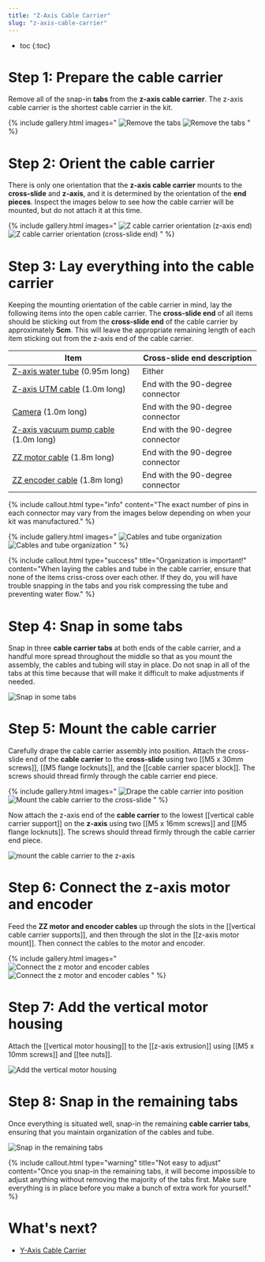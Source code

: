 ```yaml
---
title: "Z-Axis Cable Carrier"
slug: "z-axis-cable-carrier"
---
```


* toc
{:toc}


# Step 1: Prepare the cable carrier

Remove all of the snap-in **tabs** from the **z-axis cable carrier**. The z-axis cable carrier is the shortest cable carrier in the kit.

{% include gallery.html images="
![Remove the tabs](_images/remove_z_tabs_1.png)
![Remove the tabs](_images/remove_z_tabs_2.png)
" %}

# Step 2: Orient the cable carrier

There is only one orientation that the **z-axis cable carrier** mounts to the **cross-slide** and **z-axis**, and it is determined by the orientation of the **end pieces**. Inspect the images below to see how the cable carrier will be mounted, but do not attach it at this time.

{% include gallery.html images="
![Z cable carrier orientation (z-axis end)](_images/z_cable_carrier_orientation_1.png)
![Z cable carrier orientation (cross-slide end)](_images/z_cable_carrier_orientation_2.png)
" %}

# Step 3: Lay everything into the cable carrier

Keeping the mounting orientation of the cable carrier in mind, lay the following items into the open cable carrier. The **cross-slide end** of all items should be sticking out from the **cross-slide end** of the cable carrier by approximately **5cm**. This will leave the appropriate remaining length of each item sticking out from the z-axis end of the cable carrier.

|Item|Cross-slide end description|
|----|---------------------------|
|[Z-axis water tube](../../bom/tubing/tube.md) (0.95m long)|Either
|[Z-axis UTM cable](../../bom/electronics-and-wiring/universal-tool-mount-cable.md) (1.0m long)|End with the 90-degree connector
|[Camera](../../bom/electronics-and-wiring/camera.md) (1.0m long)|End with the 90-degree connector
|[Z-axis vacuum pump cable](../../bom/electronics-and-wiring/vacuum-pump-cable.md) (1.0m long)|End with the 90-degree connector
|[ZZ motor cable](../../bom/electronics-and-wiring/motor-cable.md) (1.8m long)|End with the 90-degree connector
|[ZZ encoder cable](../../bom/electronics-and-wiring/encoder-cable.md) (1.8m long)|End with the 90-degree connector

{%
include callout.html
type="info"
content="The exact number of pins in each connector may vary from the images below depending on when your kit was manufactured."
%}

{% include gallery.html images="
![Cables and tube organization](_images/z_cable_carrier_organization_cross_slide_end.png)
![Cables and tube organization](_images/z_cable_carrier_organization.png)
" %}

{%
include callout.html
type="success"
title="Organization is important!"
content="When laying the cables and tube in the cable carrier, ensure that none of the items criss-cross over each other. If they do, you will have trouble snapping in the tabs and you risk compressing the tube and preventing water flow."
%}

# Step 4: Snap in some tabs

Snap in three **cable carrier tabs** at both ends of the cable carrier, and a handful more spread throughout the middle so that as you mount the assembly, the cables and tubing will stay in place. Do not snap in all of the tabs at this time because that will make it difficult to make adjustments if needed.

![Snap in some tabs](_images/snap_in_some_z_cc_tabs.png)

# Step 5: Mount the cable carrier

Carefully drape the cable carrier assembly into position. Attach the cross-slide end of the **cable carrier** to the **cross-slide** using two [[M5 x 30mm screws]], [[M5 flange locknuts]], and the [[cable carrier spacer block]]. The screws should thread firmly through the cable carrier end piece.

{% include gallery.html images="
![Drape the cable carrier into position](_images/drape_z_cc.png)
![Mount the cable carrier to the cross-slide](_images/mount_z_cc_to_cross_slide.png)
" %}

Now attach the z-axis end of the **cable carrier** to the lowest [[vertical cable carrier support]] on the **z-axis** using two [[M5 x 16mm screws]] and [[M5 flange locknuts]]. The screws should thread firmly through the cable carrier end piece.

![mount the cable carrier to the z-axis](_images/mount_the_cable_carrier_to_the_z-axis.png)

# Step 6: Connect the z-axis motor and encoder

Feed the **ZZ motor and encoder cables** up through the slots in the [[vertical cable carrier supports]], and then through the slot in the [[z-axis motor mount]]. Then connect the cables to the motor and encoder.

{% include gallery.html images="
![Connect the z motor and encoder cables](_images/connect_z_motor_cables_1.png)
![Connect the z motor and encoder cables](_images/connect_z_motor_cables_2.png)
" %}

# Step 7: Add the vertical motor housing

Attach the [[vertical motor housing]] to the [[z-axis extrusion]] using [[M5 x 10mm screws]] and [[tee nuts]].

![Add the vertical motor housing](_images/add_vertical_motor_housing.png)

# Step 8: Snap in the remaining tabs

Once everything is situated well, snap-in the remaining **cable carrier tabs**, ensuring that you maintain organization of the cables and tube.

![Snap in the remaining tabs](_images/snap_in_remaining_z_cc_tabs.png)

{%
include callout.html
type="warning"
title="Not easy to adjust"
content="Once you snap-in the remaining tabs, it will become impossible to adjust anything without removing the majority of the tabs first. Make sure everything is in place before you make a bunch of extra work for yourself."
%}

# What's next?

 * [Y-Axis Cable Carrier](y-axis-cable-carrier.md)
